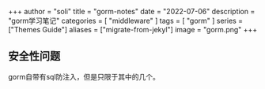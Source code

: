 +++
author = "soli"
title = "gorm-notes"
date = "2022-07-06"
description = "gorm学习笔记"
categories = [
"middleware"
]
tags = [
"gorm"
]
series = ["Themes Guide"]
aliases = ["migrate-from-jekyl"]
image = "gorm.png"
+++
<!--more-->
## 安全性问题
gorm自带有sql防注入，但是只限于其中的几个。